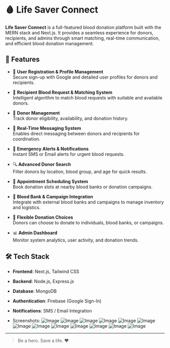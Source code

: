 # 🩸 Life Saver Connect

**Life Saver Connect** is a full-featured blood donation platform built with the MERN stack and Next.js. It provides a seamless experience for donors, recipients, and admins through smart matching, real-time communication, and efficient blood donation management.

## 🚀 Features

- 🔐 **User Registration & Profile Management**  
  Secure sign-up with Google and detailed user profiles for donors and recipients.

- 🧬 **Recipient Blood Request & Matching System**  
  Intelligent algorithm to match blood requests with suitable and available donors.

- 👥 **Donor Management**  
  Track donor eligibility, availability, and donation history.

- 💬 **Real-Time Messaging System**  
  Enables direct messaging between donors and recipients for coordination.

- 🚨 **Emergency Alerts & Notifications**  
  Instant SMS or Email alerts for urgent blood requests.

- 🔍 **Advanced Donor Search**  
  Filter donors by location, blood group, and age for quick results.

- 📅 **Appointment Scheduling System**  
  Book donation slots at nearby blood banks or donation campaigns.

- 🏥 **Blood Bank & Campaign Integration**  
  Integrate with external blood banks and campaigns to manage inventory and logistics.

- 🔄 **Flexible Donation Choices**  
  Donors can choose to donate to individuals, blood banks, or campaigns.

- 📊 **Admin Dashboard**  
  Monitor system analytics, user activity, and donation trends.

## 🛠️ Tech Stack

- **Frontend**: Next.js, Tailwind CSS  
- **Backend**: Node.js, Express.js  
- **Database**: MongoDB  
- **Authentication**: Firebase (Google Sign-In)  
- **Notifications**: SMS / Email Integration

- Screenshots:
  ![Image](https://github.com/user-attachments/assets/a6f88ced-0072-4d1b-b5f4-3dbaa322ab3c)
![Image](https://github.com/user-attachments/assets/48831758-3533-490b-9466-dbc155415bbf)
![Image](https://github.com/user-attachments/assets/bc720e94-14c6-4c60-a98d-ae629f2c8d54)
![Image](https://github.com/user-attachments/assets/e813b6dd-c839-402f-86c0-bf3b2bc2c853)
![Image](https://github.com/user-attachments/assets/8cf2b477-e601-464a-af8d-dd25d84cc8d9)
![Image](https://github.com/user-attachments/assets/71d28d65-1684-4fa9-ab84-6f52092b8453)
![Image](https://github.com/user-attachments/assets/ecb3c342-5e80-41d7-8712-8750dba98fee)
![Image](https://github.com/user-attachments/assets/710783d8-c62c-4444-aa56-6f5d1f91452c)
![Image](https://github.com/user-attachments/assets/d1f19722-eb4b-4249-b6c7-95c2906dfb74)
![Image](https://github.com/user-attachments/assets/60c1d924-7c77-4285-9cba-768097039899)
![Image](https://github.com/user-attachments/assets/96f929d0-a0e3-4b96-ba7c-bd28f96b75c6)
![Image](https://github.com/user-attachments/assets/815b26ac-3c4d-4770-a088-95046e4becd0)
![Image](https://github.com/user-attachments/assets/bd5ac871-ee49-42da-b7c0-84175533603f)

---

> Be a hero. Save a life. ❤️
